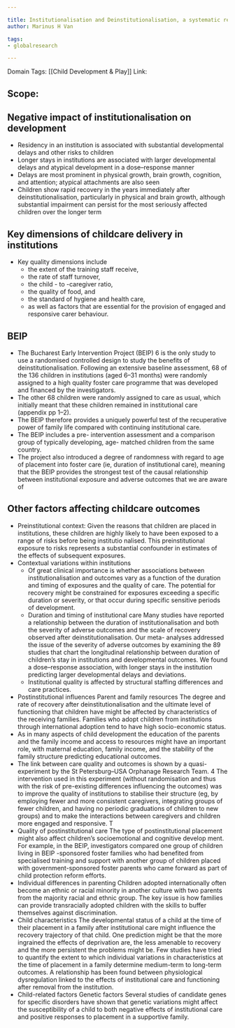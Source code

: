 ```yaml
---

title: Institutionalisation and Deinstitutionalisation, a systematic review of evidence on its impact on Development
author: Marinus H Van

tags:
- globalresearch

---
```

Domain Tags: [[Child Development & Play]]
Link: 

## Scope:

## Negative impact of institutionalisation on development
-  Residency in an institution is associated with substantial developmental delays and other risks to children
- Longer stays in institutions are associated with larger developmental delays and atypical development in a dose–response manner 
- Delays are most prominent in physical growth, brain growth, cognition, and attention; atypical attachments are also seen
- Children show rapid recovery in the years immediately after deinstitutionalisation, particularly in physical and brain growth, although substantial impairment can persist for the most seriously affected children over the longer term 

## Key dimensions of childcare delivery in institutions

- Key quality  dimensions  include  
	- the extent of the training  staff  receive, 
	- the rate of staff turnover, 
	- the child - to -caregiver  ratio, 
	- the quality of food, and 
	- the standard of hygiene and health care, 
	- as well as factors that are essential for the  provision of engaged and responsive carer behaviour.  

## BEIP

- The  Bucharest  Early  Intervention Project (BEIP) 6  is the only study to use a  randomised controlled design to study the benefits of  deinstitutionalisation. Following an extensive baseline  assessment, 68 of the 136 children in institutions (aged  6–31 months) were randomly assigned to a high quality  foster care programme that was developed and financed by  the  investigators. 
-  The  other  68  children  were  randomly assigned to care as usual, which initially meant that  these  children  remained  in  institutional  care  (appendix  pp  1–2).  
- The  BEIP  therefore  provides  a  uniquely powerful test of the recuperative power of  family life compared with continuing institutional care.  
- The BEIP includes a pre- intervention assessment and a  comparison group of typically developing, age- matched  children  from  the  same  country.  
- The  project  also  introduced a degree of randomness with regard to age of placement into foster care (ie, duration of institutional  care), meaning that the BEIP provides the strongest test of the causal relationship between institutional exposure and adverse outcomes that we are aware of


## Other factors affecting childcare outcomes

- Preinstitutional context: Given the reasons that children are placed in institutions, these children are highly likely to have been exposed to  a range of risks before being institutio nalised. This  preinstitutional exposure to risks represents a substantial confounder in estimates of the effects of subsequent  exposures. 
- Contextual variations within institutions 
	- Of great clinical importance is whether associations  between institutionalisation and outcomes vary as a  function of the duration and timing of exposures and the quality of care. The potential for recovery might be  constrained for exposures exceeding a specific duration  or severity, or that occur during specific sensitive periods of development. 
	- Duration and timing of institutional care Many studies have reported a relationship between the  duration of institutionalisation and both the severity of  adverse outcomes and the scale of recovery observed after deinstitutionalisation. Our meta- analyses addressed the  issue of the severity of adverse outcomes by examining  the 89 studies that chart the longitudinal relationship  between duration of children’s stay in institutions and  developmental outcomes. We found a dose–response  association, with longer stays in the institution predicting larger developmental delays and deviations. 
	-  Institutional quality is affected by structural staffing  differences and care practices. 
- Postinstitutional influences Parent and family resources The degree and rate of recovery after deinstitutionalisation and the ultimate level of functioning that children have might be affected by characteristics of the receiving families. Families who adopt children from institutions  through international adoption tend to have high socio-economic status. 
- As in many aspects of child development the education of the parents and the family income and access to resources might have an important role,  with maternal education, family income, and the stability of the family structure predicting educational outcomes. 
- The link between care quality and outcomes is shown  by  a  quasi-experiment  by  the  St  Petersburg–USA  Orphanage Research Team. 4 The intervention used in this experiment (without randomisation and thus with the  risk of pre-existing differences influencing the outcomes) was to improve the quality of institutions to stabilise their structure (eg, by employing fewer and more consistent  caregivers, integrating groups of fewer children, and  having no periodic graduations of children to new groups) and to make the interactions between caregivers and  children more engaged and responsive. T 
- Quality of postinstitutional care The type of postinstitutional placement might also affect children’s socioemotional and cognitive develop ment.  For  example,  in  the  BEIP,  investigators  compared  one group of children living in BEIP -sponsored foster  families who had benefited from specialised training and support with another group of children placed with  government-sponsored foster parents who came forward as part of child protection reform efforts. 
- Individual differences in parenting Children  adopted  internationally  often  become  an  ethnic  or  racial  minority  in  another  culture  with  two parents from the majority racial and ethnic group.  The key issue is how families can provide transracially  adopted children with the skills to buffer themselves  against discrimination. 
- Child characteristics The  developmental  status  of  a  child  at  the  time  of  their  placement  in  a  family  after  institutional  care  might influence the recovery trajectory of that child.  One prediction might be that the more ingrained the  effects of deprivation are, the less amenable to recovery  and the more persistent the problems might be. Few  studies have tried to quantify the extent to which individual variations in characteristics at the time of placement in a family determine medium-term to long-term outcomes. A relationship  has  been  found  between  physiological  dysregulation linked to the effects of institutional care and functioning after removal from the institution.  
- Child-related factors Genetic factors Several studies of candidate genes for specific disorders have shown that genetic variations might affect the  susceptibility  of  a  child  to  both  negative  effects  of  institutional care and positive responses to placement in a supportive family. 

